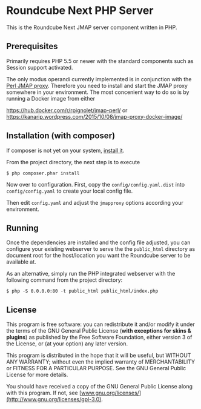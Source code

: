 # Roundcube Next PHP Server

This is the Roundcube Next JMAP server component written in PHP.

## Prerequisites

Primarily requires PHP 5.5 or newer with the standard components such as 
Session support activated.

The only modus operandi currently implemented is in conjunction with the 
[Perl JMAP proxy](https://github.com/jmapio/jmap-perl). Therefore you need 
to install and start the JMAP proxy somewhere in your environment. The 
most concenient way to do so is by running a Docker image from either 

https://hub.docker.com/r/rpignolet/jmap-perl/ or
https://kanarip.wordpress.com/2015/10/08/jmap-proxy-docker-image/

## Installation (with composer)

If composer is not yet on your system, [install it](https://getcomposer.org/doc/00-intro.md#installation-linux-unix-osx).

From the project directory, the next step is to execute
```
$ php composer.phar install
```

Now over to configuration. First, copy the `config/config.yaml.dist` into 
`config/config.yaml` to create your local config file.

Then edit `config.yaml` and adjust the `jmapproxy` options according your 
environment.

## Running

Once the dependencies are installed and the config file adjusted, 
you can configure your existing webserver to serve the the `public_html` 
directory as document root for the host/location you want the Roundcube 
server to be available at.

As an alternative, simply run the PHP integrated webserver with the 
following command from the project directory:

```
$ php -S 0.0.0.0:80 -t public_html public_html/index.php
````

## License

This program is free software: you can redistribute it and/or modify
it under the terms of the GNU General Public License (**with exceptions
for skins & plugins**) as published by the Free Software Foundation,
either version 3 of the License, or (at your option) any later version.

This program is distributed in the hope that it will be useful,
but WITHOUT ANY WARRANTY; without even the implied warranty of
MERCHANTABILITY or FITNESS FOR A PARTICULAR PURPOSE. See the
GNU General Public License for more details.

You should have received a copy of the GNU General Public License
along with this program. If not, see [www.gnu.org/licenses/](http://www.gnu.org/licenses/gpl-3.0).
